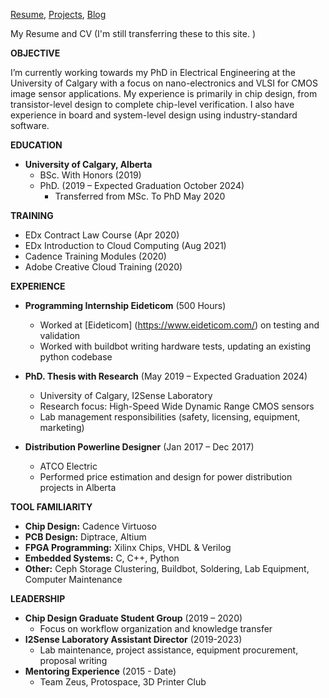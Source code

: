 [Resume](resume.md), [Projects](projects.md), [Blog](blog.md)

My Resume and CV (I'm still transferring these to this site. )

**OBJECTIVE**

I’m currently working towards my PhD in Electrical Engineering at the University of Calgary with a focus on nano-electronics and VLSI for CMOS image sensor applications. My experience is primarily in chip design, from transistor-level design to complete chip-level verification. I also have experience in board and system-level design using industry-standard software.

**EDUCATION**

* **University of Calgary, Alberta**
    * BSc. With Honors (2019)
    * PhD. (2019 – Expected Graduation October 2024)
        * Transferred from MSc. To PhD May 2020

**TRAINING**
* EDx Contract Law Course (Apr 2020)
* EDx Introduction to Cloud Computing (Aug 2021)
* Cadence Training Modules (2020)
* Adobe Creative Cloud Training (2020)

**EXPERIENCE**
* **Programming Internship Eideticom** (500 Hours)
    * Worked at [Eideticom] (https://www.eideticom.com/) on testing and validation
    * Worked with buildbot writing hardware tests, updating an existing python codebase

* **PhD. Thesis with Research** (May 2019 – Expected Graduation 2024)
    * University of Calgary, I2Sense Laboratory
    * Research focus: High-Speed Wide Dynamic Range CMOS sensors
    * Lab management responsibilities (safety, licensing, equipment, marketing)

* **Distribution Powerline Designer** (Jan 2017 – Dec 2017)
    * ATCO Electric
    * Performed price estimation and design for power distribution projects in Alberta

**TOOL FAMILIARITY**

* **Chip Design:** Cadence Virtuoso
* **PCB Design:** Diptrace, Altium
* **FPGA Programming:** Xilinx Chips, VHDL & Verilog
* **Embedded Systems:** C, C++, Python
* **Other:** Ceph Storage Clustering, Buildbot, Soldering, Lab Equipment, Computer Maintenance

**LEADERSHIP**

* **Chip Design Graduate Student Group** (2019 – 2020)
    * Focus on workflow organization and knowledge transfer 
* **I2Sense Laboratory Assistant Director** (2019-2023)
    * Lab maintenance, project assistance, equipment procurement, proposal writing 
* **Mentoring Experience** (2015 - Date)
    * Team Zeus, Protospace, 3D Printer Club 
